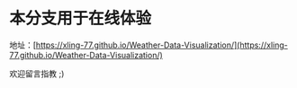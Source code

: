 # 本分支用于在线体验

地址：[https://xling-77.github.io/Weather-Data-Visualization/](https://xling-77.github.io/Weather-Data-Visualization/)

欢迎留言指教 ;)
